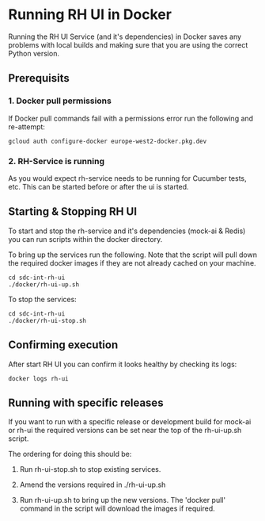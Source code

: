 # Running RH UI in Docker

Running the RH UI Service (and it's dependencies) in Docker saves any problems with 
local builds and making sure that you are using the correct Python version.

## Prerequisits

### 1. Docker pull permissions

If Docker pull commands fail with a permissions error run the following and re-attempt:

    gcloud auth configure-docker europe-west2-docker.pkg.dev

### 2. RH-Service is running

As you would expect rh-service needs to be running for Cucumber tests, etc.
This can be started before or after the ui is started.


## Starting & Stopping RH UI

To start and stop the rh-service and it's dependencies (mock-ai & Redis) you
can run scripts within the docker directory.

To bring up the services run the following. Note that the script will pull down
the required docker images if they are not already cached on your machine. 

    cd sdc-int-rh-ui
    ./docker/rh-ui-up.sh
    
To stop the services:

    cd sdc-int-rh-ui
    ./docker/rh-ui-stop.sh


## Confirming execution

After start RH UI you can confirm it looks healthy by checking its logs:

    docker logs rh-ui

## Running with specific releases

If you want to run with a specific release or development build for mock-ai or rh-ui
the required versions can be set near the top of the rh-ui-up.sh script.

The ordering for doing this should be:

1. Run rh-ui-stop.sh to stop existing services.

1. Amend the versions required in ./rh-ui-up.sh

1. Run rh-ui-up.sh to bring up the new versions. The 'docker pull' command in the script
will download the images if required.
